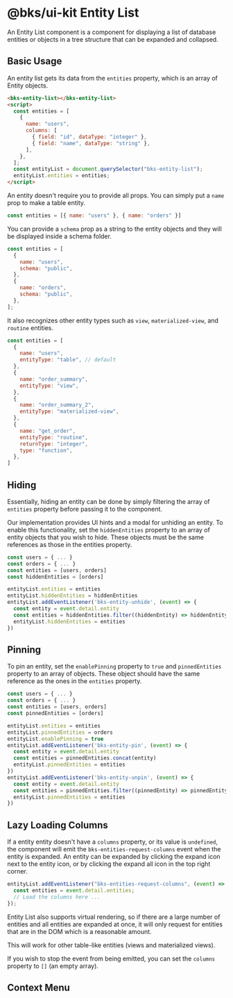 # @bks/ui-kit Entity List

An Entity List component is a component for displaying a list of database
entities or objects in a tree structure that can be expanded and collapsed.

## Basic Usage

An entity list gets its data from the `entities` property, which is an array
of Entity objects.

```html
<bks-entity-list></bks-entity-list>
<script>
  const entities = [
    {
      name: "users",
      columns: [
        { field: "id", dataType: "integer" },
        { field: "name", dataType: "string" },
      ],
    },
  ];
  const entityList = document.querySelector("bks-entity-list");
  entityList.entities = entities;
</script>
```

An entity doesn't require you to provide all props. You can simply put a `name`
prop to make a table entity.

```js
const entities = [{ name: "users" }, { name: "orders" }]
```

You can provide a `schema` prop as a string to the entity objects and they
will be displayed inside a schema folder.

```js
const entities = [
  {
    name: "users",
    schema: "public",
  },
  {
    name: "orders",
    schema: "public",
  },
];
```

It also recognizes other entity types such as `view`, `materialized-view`, and
`routine` entities.

```js
const entities = [
  {
    name: "users",
    entityType: "table", // default
  },
  {
    name: "order_summary",
    entityType: "view",
  },
  {
    name: "order_summary_2",
    entityType: "materialized-view",
  },
  {
    name: "get_order",
    entityType: "routine",
    returnType: "integer",
    type: "function",
  },
]
```

## Hiding

Essentially, hiding an entity can be done by simply filtering the array of
`entities` property before passing it to the component.

Our implementation provides UI hints and a modal for unhiding an entity.
To enable this functionality, set the `hiddenEntities` property to an array of
entity objects that you wish to hide. These objects must be the same references
as those in the entities property.

```js
const users = { ... }
const orders = { ... }
const entities = [users, orders]
const hiddenEntities = [orders]

entityList.entities = entities
entityList.hiddenEntities = hiddenEntities
entityList.addEventListener('bks-entity-unhide', (event) => {
  const entity = event.detail.entity
  const entities = hiddenEntities.filter((hiddenEntity) => hiddenEntity !== entity)
  entityList.hiddenEntities = entities
})
```

## Pinning

To pin an entity, set the `enablePinning` property to `true` and `pinnedEntities`
property to an array of objects. These object should have the same reference
as the ones in the `entities` property.

```js
const users = { ... }
const orders = { ... }
const entities = [users, orders]
const pinnedEntities = [orders]

entityList.entities = entities
entityList.pinnedEntities = orders
entityList.enablePinning = true
entityList.addEventListener('bks-entity-pin', (event) => {
  const entity = event.detail.entity
  const entities = pinnedEntities.concat(entity)
  entityList.pinnedEntities = entities
})
entityList.addEventListener('bks-entity-unpin', (event) => {
  const entity = event.detail.entity
  const entities = pinnedEntities.filter((pinnedEntity) => pinnedEntity !== entity)
  entityList.pinnedEntities = entities
})
```

## Lazy Loading Columns

If a entity entity doesn\'t have a `columns` property, or its value is `undefined`,
the component will emit the `bks-entities-request-columns` event when the entity
is expanded. An entity can be expanded by clicking the expand icon next to the
entity icon, or by clicking the expand all icon in the top right corner.

```js
entityList.addEventListener("bks-entities-request-columns", (event) => {
  const entities = event.detail.entities;
  // Load the columns here ...
});
```

Entity List also supports virtual rendering, so if there are a large number of
entities and all entities are expanded at once, it will only request for
entities that are in the DOM which is a reasonable amount.

This will work for other table-like entities (views and materialized views).

If you wish to stop the event from being emitted, you can set the `columns`
property to `[]` (an empty array).

## Context Menu
